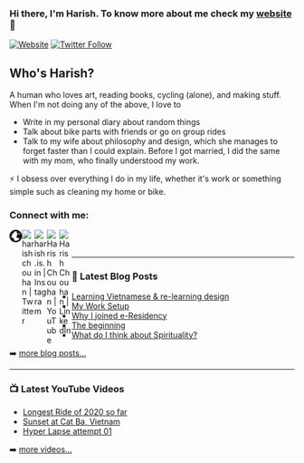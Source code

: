 ### Hi there, I'm Harish. To know more about me check my [website][website] 👋 

[![Website](https://img.shields.io/website?label=harishchouhan.com&style=for-the-badge&url=https%3A%2F%2Fharishchouhan.com)](https://harishchouhan.com)
[![Twitter Follow](https://img.shields.io/twitter/follow/harishchouhan?color=1DA1F2&logo=twitter&style=for-the-badge)](https://twitter.com/intent/follow?original_referer=https%3A%2F%2Fgithub.com%2FcodeSTACKr&screen_name=HarishChouhan)

## Who's Harish?

A human who loves art, reading books, cycling (alone), and making stuff. When I'm not doing any of the above, I love to 

- Write in my personal diary about random things
- Talk about bike parts with friends or go on group rides
- Talk to my wife about philosophy and design, which she manages to forget faster than I could explain. Before I got married, I did the same with my mom, who finally understood my work. 

⚡ I obsess over everything I do in my life, whether it's work or something simple such as cleaning my home or bike.


### Connect with me:

[<img align="left" alt="harishchouhan.com" width="22px" src="https://raw.githubusercontent.com/iconic/open-iconic/master/svg/globe.svg" />][website]
[<img align="left" alt="harishchouhan | Twitter" width="22px" src="https://cdn.jsdelivr.net/npm/simple-icons@v3/icons/twitter.svg" />][twitter]
[<img align="left" alt="harish.is.in | Instagram" width="22px" src="https://cdn.jsdelivr.net/npm/simple-icons@v3/icons/instagram.svg" />][instagram]
[<img align="left" alt="Harish Chouhan | YouTube" width="22px" src="https://cdn.jsdelivr.net/npm/simple-icons@v3/icons/youtube.svg" />][youtube]
[<img align="left" alt="Harish Chouhan | LinkedIn" width="22px" src="https://cdn.jsdelivr.net/npm/simple-icons@v3/icons/linkedin.svg" />][linkedin]

<br />
<br />

---

### 📕 Latest Blog Posts

<!-- BLOG-POST-LIST:START -->
- [Learning Vietnamese &amp; re-learning design](https://harishchouhan.com/learning-vietnamese-re-learning-design/)
- [My Work Setup](https://harishchouhan.com/my-work-setup/)
- [Why I joined e-Residency](https://harishchouhan.com/why-i-joined-e-residency/)
- [The beginning](https://harishchouhan.com/the-beginning/)
- [What do I think about Spirituality?](https://harishchouhan.com/what-i-think-about-spirituality/)
<!-- BLOG-POST-LIST:END -->

➡️ [more blog posts...](https://harishchouhan.com)

---

### 📺 Latest YouTube Videos

<!-- YOUTUBE:START -->
- [Longest Ride of 2020 so far](https://www.youtube.com/watch?v=gu68s0rYXq0)
- [Sunset at Cat Ba, Vietnam](https://www.youtube.com/watch?v=5j4XmWcjTDY)
- [Hyper Lapse attempt 01](https://www.youtube.com/watch?v=MkbdjdH2e0Y)
<!-- YOUTUBE:END -->

➡️ [more videos...](https://www.youtube.com/c/HarishChouhan)



[website]: https://harishchouhan.com
[twitter]: https://twitter.com/harishchouhan
[instagram]: https://www.instagram.com/harish.is.in/
[goodreads]: https://www.goodreads.com/harishchouhan
[youtube]: https://www.youtube.com/c/HarishChouhan
[linkedin]: https://www.linkedin.com/in/harishchouhan/

[webtions]: http://webtions.com
[discoverghost]: http://discoverghost.com
[flattrendz]: http://flattrendz.com
[themeist]: http://themeist.com
[pedalvietnam]: http://pedalvietnam.com
